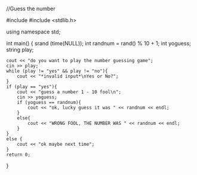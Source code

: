 //Guess the number

#include <iostream>
#include <stdlib.h>

using namespace std;

int main()
{
    srand (time(NULL));
    int randnum = rand() % 10 + 1;
    int yoguess;
    string play;
    
    cout << "do you want to play the number guessing game";
    cin >> play;
    while (play != "yes" && play != "no"){
        cout << "*invalid input*\nYes or No?";
    }
    if (play == "yes"){
        cout << "guess a number 1 - 10 fool\n";
        cin >> yoguess;
        if (yoguess == randnum){
            cout << "ok, lucky guess it was " << randnum << endl;
        }
        else{
            cout << "WRONG FOOL, THE NUMBER WAS " << randnum << endl;
        }
    }
    else {
        cout << "ok maybe next time";
    }
    return 0;
} 

